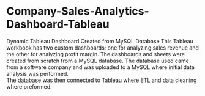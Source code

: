 # Company-Sales-Analytics-Dashboard-Tableau
Dynamic Tableau Dashboard Created from MySQL Database
This Tableau workbook has two custom dashboards: one for analyzing sales revenue and the other for analyzing profit margin.
The dashboards and sheets were created from scratch from a MySQL database. 
The database used came from a software company and was uploaded to a MySQL where initial data analysis was performed.  
The database was then connected to Tableau where ETL and data cleaning where preformed.   
